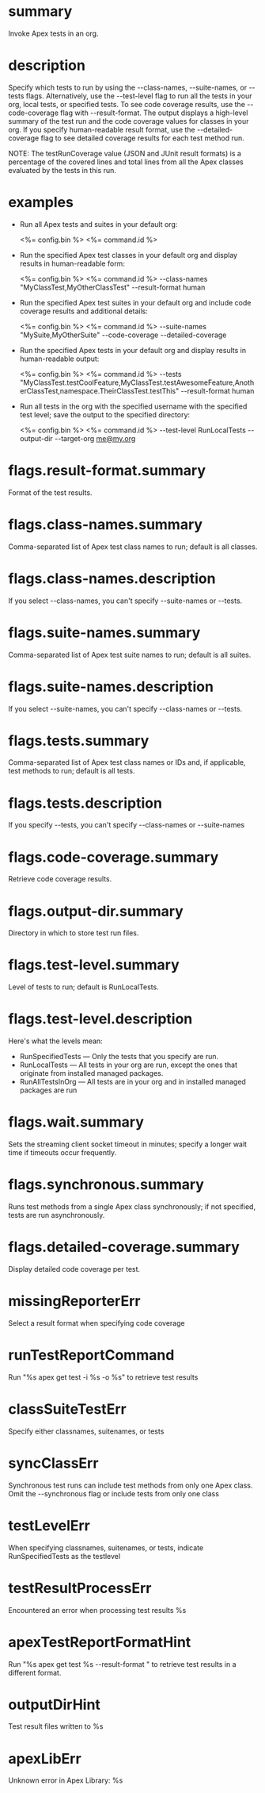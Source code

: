 # summary

Invoke Apex tests in an org.

# description

Specify which tests to run by using the --class-names, --suite-names, or --tests flags. Alternatively, use the --test-level flag to run all the tests in your org, local tests, or specified tests.
To see code coverage results, use the --code-coverage flag with --result-format. The output displays a high-level summary of the test run and the code coverage values for classes in your org. If you specify human-readable result format, use the --detailed-coverage flag to see detailed coverage results for each test method run.

NOTE: The testRunCoverage value (JSON and JUnit result formats) is a percentage of the covered lines and total lines from all the Apex classes evaluated by the tests in this run.

# examples

- Run all Apex tests and suites in your default org:

  <%= config.bin %> <%= command.id %>

- Run the specified Apex test classes in your default org and display results in human-readable form:

  <%= config.bin %> <%= command.id %> --class-names "MyClassTest,MyOtherClassTest" --result-format human

- Run the specified Apex test suites in your default org and include code coverage results and additional details:

  <%= config.bin %> <%= command.id %> --suite-names "MySuite,MyOtherSuite" --code-coverage --detailed-coverage

- Run the specified Apex tests in your default org and display results in human-readable output:

  <%= config.bin %> <%= command.id %> --tests "MyClassTest.testCoolFeature,MyClassTest.testAwesomeFeature,AnotherClassTest,namespace.TheirClassTest.testThis" --result-format human

- Run all tests in the org with the specified username with the specified test level; save the output to the specified directory:

  <%= config.bin %> <%= command.id %> --test-level RunLocalTests --output-dir <path to outputdir> --target-org me@my.org

# flags.result-format.summary

Format of the test results.

# flags.class-names.summary

Comma-separated list of Apex test class names to run; default is all classes.

# flags.class-names.description

If you select --class-names, you can't specify --suite-names or --tests.

# flags.suite-names.summary

Comma-separated list of Apex test suite names to run; default is all suites.

# flags.suite-names.description

If you select --suite-names, you can't specify --class-names or --tests.

# flags.tests.summary

Comma-separated list of Apex test class names or IDs and, if applicable, test methods to run; default is all tests.

# flags.tests.description

If you specify --tests, you can't specify --class-names or --suite-names

# flags.code-coverage.summary

Retrieve code coverage results.

# flags.output-dir.summary

Directory in which to store test run files.

# flags.test-level.summary

Level of tests to run; default is RunLocalTests.

# flags.test-level.description

Here's what the levels mean:

- RunSpecifiedTests — Only the tests that you specify are run.
- RunLocalTests — All tests in your org are run, except the ones that originate from installed managed packages.
- RunAllTestsInOrg — All tests are in your org and in installed managed packages are run

# flags.wait.summary

Sets the streaming client socket timeout in minutes; specify a longer wait time if timeouts occur frequently.

# flags.synchronous.summary

Runs test methods from a single Apex class synchronously; if not specified, tests are run asynchronously.

# flags.detailed-coverage.summary

Display detailed code coverage per test.

# missingReporterErr

Select a result format when specifying code coverage

# runTestReportCommand

Run "%s apex get test -i %s -o %s" to retrieve test results

# classSuiteTestErr

Specify either classnames, suitenames, or tests

# syncClassErr

Synchronous test runs can include test methods from only one Apex class. Omit the --synchronous flag or include tests from only one class

# testLevelErr

When specifying classnames, suitenames, or tests, indicate RunSpecifiedTests as the testlevel

# testResultProcessErr

Encountered an error when processing test results
%s

# apexTestReportFormatHint

Run "%s apex get test %s --result-format <format>" to retrieve test results in a different format.

# outputDirHint

Test result files written to %s

# apexLibErr

Unknown error in Apex Library: %s
